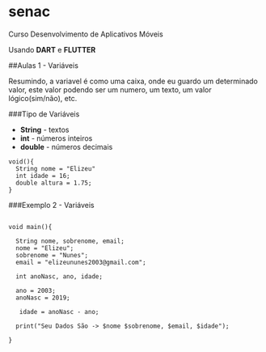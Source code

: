 # senac
Curso Desenvolvimento de Aplicativos Móveis

Usando **DART** e **FLUTTER**

##Aulas 1 - Variáveis

Resumindo, a variavel é como uma caixa, onde eu guardo um determinado valor, este valor podendo ser um numero, um texto, um valor lógico(sim/não), etc.

###Tipo de Variáveis
- **String** - textos
- **int** - números inteiros
- **double** - números decimais

```
void(){
  String nome = "Elizeu"
  int idade = 16;
  double altura = 1.75;
}
```

###Exemplo 2 - Variáveis

```

void main(){

  String nome, sobrenome, email;
  nome = "Elizeu";
  sobrenome = "Nunes";
  email = "elizeununes2003@gmail.com";
  
  int anoNasc, ano, idade;
  
  ano = 2003;
  anoNasc = 2019;
  
   idade = anoNasc - ano;
  
  print("Seu Dados São -> $nome $sobrenome, $email, $idade");
  
}

```
